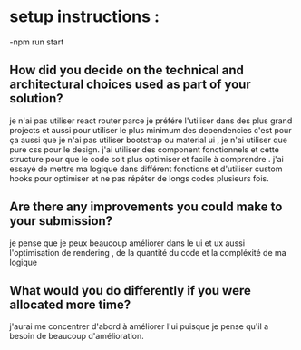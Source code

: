 # setup instructions :
-npm run start 
## How did you decide on the technical and architectural choices used as part of your solution?
je  n'ai pas utiliser react router parce je préfére l'utiliser dans des plus grand projects et aussi pour utiliser le plus minimum des dependencies c'est pour ça aussi que je n'ai pas utiliser bootstrap ou material ui , je n'ai utiliser que pure css pour le design.
j'ai utiliser des component fonctionnels et cette structure pour que le code soit plus optimiser et facile à comprendre .
j'ai essayé de mettre ma logique dans différent fonctions et d'utiliser custom hooks pour optimiser et ne pas répéter de longs codes plusieurs fois.
## Are there any improvements you could make to your submission?
je pense que je peux beaucoup améliorer dans le ui et ux aussi l'optimisation de rendering , de la quantité du code et la compléxité de ma logique  
## What would you do differently if you were allocated more time?
j'aurai me concentrer d'abord à améliorer l'ui puisque je pense qu'il a besoin de beaucoup d'amélioration.  